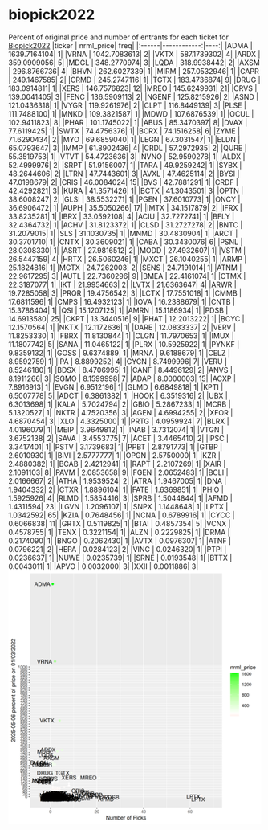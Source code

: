 # biopick2022
Percent of original price and number of entrants for each ticket for [Biopick2022](https://twitter.com/hashtag/Biopick2022)
|ticker |   nrml_price| freq|
|:------|------------:|----:|
|ADMA   | 1639.7164104|    1|
|VRNA   | 1042.7083613|    2|
|VKTX   |  587.1739302|    4|
|ARDX   |  359.0909056|    5|
|MDGL   |  348.2770974|    3|
|LQDA   |  318.9938442|    2|
|AXSM   |  296.8766736|    4|
|BHVN   |  262.6027339|    1|
|MIRM   |  257.0532946|    1|
|CAPR   |  249.1467585|    2|
|CRMD   |  245.2747116|    1|
|TGTX   |  183.4736874|    9|
|DRUG   |  183.0914811|    1|
|XERS   |  146.7576823|   12|
|MREO   |  145.6249931|   21|
|CRVS   |  139.0041405|    3|
|FENC   |  136.5909113|    2|
|NGENF  |  125.8215926|    2|
|ASND   |  121.0436318|    1|
|VYGR   |  119.9261976|    2|
|CLPT   |  116.8449139|    3|
|PLSE   |  111.7488100|    1|
|MNKD   |  109.3821587|    1|
|MDWD   |  107.6876539|    1|
|OCUL   |  102.9411823|    8|
|PHAR   |  101.1745022|    1|
|ABUS   |   85.3470397|    8|
|DVAX   |   77.6119425|    1|
|SWTX   |   74.4756376|    1|
|BCRX   |   74.1516258|    6|
|ZYME   |   71.6290434|    2|
|MYO    |   69.6859040|    1|
|LEGN   |   67.3031547|    1|
|ELDN   |   65.0793647|    3|
|IMMP   |   61.8902436|    4|
|CRDL   |   57.2972935|    2|
|QURE   |   55.3519753|    1|
|VTVT   |   54.4723636|    3|
|NVNO   |   52.9590278|    1|
|ALDX   |   52.4999976|    2|
|SRPT   |   51.9156007|    1|
|TARA   |   49.9259242|    1|
|SYBX   |   48.2644606|    2|
|LTRN   |   47.7443601|    3|
|AVXL   |   47.4625114|    2|
|BYSI   |   47.0198679|    2|
|CRIS   |   46.0084024|   15|
|BVS    |   42.7881291|    1|
|CRDF   |   42.4292821|    3|
|KURA   |   41.3571426|    1|
|BCTX   |   41.3043501|    3|
|OPTN   |   38.6008247|    2|
|GLSI   |   38.5532271|    1|
|PGEN   |   37.6010773|    1|
|ONCY   |   36.6906472|    1|
|AUPH   |   35.5050266|   17|
|IMTX   |   34.1517879|    2|
|IFRX   |   33.8235281|    1|
|IBRX   |   33.0592108|    4|
|ACIU   |   32.7272741|    1|
|BFLY   |   32.4364732|    1|
|ACHV   |   31.8123372|    1|
|CLSD   |   31.2727278|    2|
|BNTC   |   31.2079015|    1|
|SLS    |   31.1030735|    1|
|MNMD   |   30.4830904|    1|
|ARCT   |   30.3701710|    1|
|CNTX   |   30.3609021|    1|
|CABA   |   30.3430076|    6|
|PSNL   |   28.0308330|    1|
|ASRT   |   27.9816512|    2|
|MODD   |   27.4932607|    1|
|VSTM   |   26.5447159|    4|
|HRTX   |   26.5060246|    1|
|MXCT   |   26.1040255|    1|
|ARMP   |   25.1824816|    1|
|MGTX   |   24.7262003|    2|
|SENS   |   24.7191014|    1|
|ATNM   |   22.9617295|    3|
|AUTL   |   22.7360296|    9|
|BMEA   |   22.4161074|    1|
|CTMX   |   22.3187077|    1|
|IKT    |   21.9954663|    2|
|LVTX   |   21.6363647|    4|
|ARWR   |   19.7285058|    3|
|PRQR   |   19.4756542|    3|
|LCTX   |   17.7551018|    1|
|CMMB   |   17.6811596|    1|
|CMPS   |   16.4932123|    1|
|IOVA   |   16.2388679|    1|
|CNTB   |   15.3786404|    1|
|QSI    |   15.1207125|    1|
|AMRN   |   15.1186934|    1|
|PDSB   |   14.6913580|   25|
|CKPT   |   13.3440516|    9|
|PHAT   |   12.2013222|    1|
|BCYC   |   12.1570564|    1|
|NKTX   |   12.1172636|    1|
|DARE   |   12.0833337|    2|
|VERV   |   11.8253330|    1|
|FBRX   |   11.8130844|    1|
|CLGN   |   11.7970653|    1|
|IMUX   |   11.1807742|    5|
|SANA   |   11.0465122|    1|
|PLRX   |   10.5925922|    1|
|PYNKF  |    9.8359132|    1|
|GOSS   |    9.6374889|    1|
|MRNA   |    9.6188679|    1|
|CELZ   |    8.9592759|    1|
|IPA    |    8.8899252|    4|
|CYCN   |    8.7499996|    7|
|VERU   |    8.5246180|    1|
|BDSX   |    8.4706995|    1|
|CANF   |    8.4496129|    2|
|ANVS   |    8.1911266|    3|
|SGMO   |    8.1599998|    7|
|ADAP   |    8.0000003|   15|
|ACXP   |    7.8916913|    1|
|EVGN   |    6.9512196|    1|
|GLMD   |    6.6849818|    1|
|KPTI   |    6.5007778|    5|
|ADCT   |    6.3861382|    1|
|HOOK   |    6.3519316|    2|
|UBX    |    6.3013698|    1|
|KALA   |    5.7024794|    2|
|GBIO   |    5.2867233|    1|
|MCRB   |    5.1320527|    1|
|NKTR   |    4.7520356|    3|
|AGEN   |    4.6994255|    2|
|XFOR   |    4.6870454|    3|
|XLO    |    4.3325000|    1|
|PRTG   |    4.0959924|    7|
|BLRX   |    4.0196079|    1|
|MEIP   |    3.9649812|    1|
|INAB   |    3.7312074|    1|
|VTGN   |    3.6752138|    2|
|SAVA   |    3.4553775|    7|
|ACET   |    3.4465410|    2|
|IPSC   |    3.3417401|    1|
|PSTV   |    3.1739683|    1|
|PPBT   |    2.8791773|    1|
|GTBP   |    2.6010930|    1|
|BIVI   |    2.5777777|    1|
|OPGN   |    2.5750000|    1|
|KZR    |    2.4880382|    1|
|BCAB   |    2.4212941|    1|
|RAPT   |    2.2107269|    1|
|XAIR   |    2.1091103|    8|
|PAVM   |    2.0853658|    9|
|FGEN   |    2.0652483|    1|
|BCLI   |    2.0166667|    2|
|ATHA   |    1.9539524|    2|
|ATRA   |    1.9467005|    1|
|DNA    |    1.9404332|    2|
|CTXR   |    1.8896104|    1|
|FATE   |    1.6369851|    1|
|PHIO   |    1.5925926|    4|
|RLMD   |    1.5854416|    3|
|SPRB   |    1.5044844|    1|
|AFMD   |    1.4311594|   23|
|LGVN   |    1.2096107|    1|
|SNPX   |    1.1448648|    1|
|LPTX   |    1.0342592|   65|
|KZIA   |    0.7648456|    1|
|NCNA   |    0.6789916|    1|
|CYCC   |    0.6066838|   11|
|GRTX   |    0.5119825|    1|
|BTAI   |    0.4857354|    5|
|VCNX   |    0.4578755|    1|
|TENX   |    0.3221154|    1|
|ALZN   |    0.2229825|    1|
|DRMA   |    0.2174090|    1|
|BNGO   |    0.2062430|    1|
|AVTX   |    0.0976307|    1|
|ATNF   |    0.0796221|    2|
|HEPA   |    0.0284123|    2|
|VINC   |    0.0246320|    1|
|PTPI   |    0.0236637|    1|
|NUWE   |    0.0235739|    1|
|SRNE   |    0.0193548|    1|
|BTTX   |    0.0043011|    1|
|APVO   |    0.0032000|    3|
|XXII   |    0.0011886|    3|
![retvspicks](biopicks.png?raw=true)
